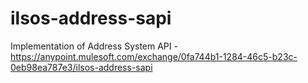 # ilsos-address-sapi

Implementation of Address System API - https://anypoint.mulesoft.com/exchange/0fa744b1-1284-46c5-b23c-0eb98ea787e3/ilsos-address-sapi